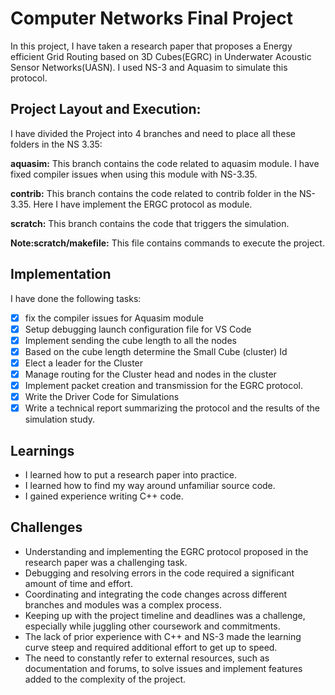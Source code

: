 # Computer Networks Final Project

In this project, I have taken a research paper that proposes a Energy efficient Grid Routing based on 3D Cubes(EGRC) in Underwater Acoustic Sensor Networks(UASN). I used NS-3 and Aquasim to simulate this protocol.


## Project Layout and Execution:
I have divided the Project into 4 branches and need to place all these folders in the NS 3.35:

**aquasim:** This branch contains the code related to aquasim module. I have fixed compiler issues when using this module with NS-3.35.

**contrib:** This branch contains the code related to contrib folder in the NS-3.35. Here I have implement the ERGC protocol as module.

**scratch:** This branch contains the code that triggers the simulation.


**Note:scratch/makefile:** This file contains commands to execute the project.

## Implementation
I have done the following tasks:
- [x] fix the compiler issues for Aquasim module
- [x] Setup debugging launch configuration file for VS Code
- [x] Implement sending the cube length to all the nodes 
- [x] Based on the cube length determine the Small Cube (cluster) Id
- [x] Elect a leader for the Cluster
- [x] Manage routing for the Cluster head and nodes in the cluster
- [x] Implement packet creation and transmission for the EGRC protocol.
- [x] Write the Driver Code for Simulations
- [x] Write a technical report summarizing the protocol and the results of the simulation study.

## Learnings
* I learned how to put a research paper into practice.
* I learned how to find my way around unfamiliar source code.
* I gained experience writing C++ code.

## Challenges
* Understanding and implementing the EGRC protocol proposed in the research paper was a challenging task.
* Debugging and resolving errors in the code required a significant amount of time and effort.
* Coordinating and integrating the code changes across different branches and modules was a complex process.
* Keeping up with the project timeline and deadlines was a challenge, especially while juggling other coursework and commitments.
* The lack of prior experience with C++ and NS-3 made the learning curve steep and required additional effort to get up to speed.
* The need to constantly refer to external resources, such as documentation and forums, to solve issues and implement features added to the complexity of the project.
